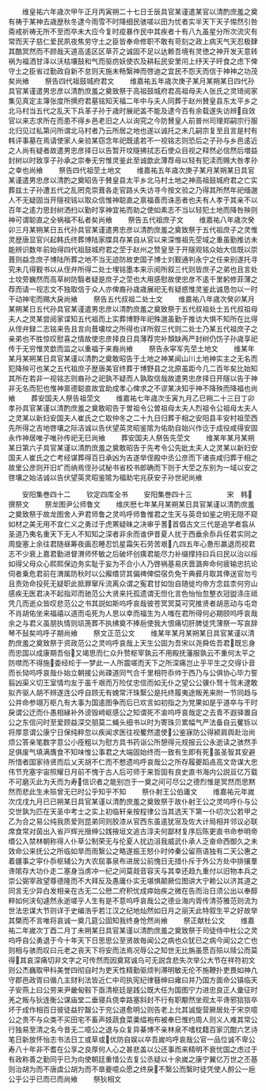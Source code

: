 <!-- { "loadSidebar": true } -->
　　维皇祐六年歳次甲午正月丙寅朔二十七日壬辰具官某谨遣某官以清酌庶羞之奠有祷于某神去歳歴秋冬逮今雨雪不时降细民骇嗟以田为忧者实半天下天子惕然引咎斋戒祈祷无所不至而卒未大应今复时疫暴作民中其疾者十有八九虽星分所次流灾有常而天子慈仁爱民夙夜焦劳守土之臣皆奉命修职不敢有苛刻之政上病天气天忍极肆其酷冥然而不顾哉天道高逺区区草芥之诚固不足以达赖吾境有灵徳之神开发天意转祸为福洒甘泽以沃枯壤鼓和气而驱疠妖使农及耕耘民安里闬上纾天子旰食之虑下俾守土之臣省过勤政自新不怠则天施未畅繄神而啓迪之宜民不怨天而信于神神之功茂矣尚飨
　　祭告四代祖鼓城府君文
　　维嘉祐五年歳次庚子某月某朔某日四代孙具官某谨遣男忠彦以清酌庶羞之奠致祭于高祖鼓城府君高祖母夫人张氏之灵琦阅家集见真定主簿张度所撰府君墓铭知天福二年中与夫人同葬于赵州賛皇县东太平乡之北马村当五代之乱天下兵革子孙于歳时展祀盖不能及逮今百有余载遂失访辨自效官以来志求所在而患不得乡邑老旧之人以询究之今防賛皇人前普州司理郑嗣宗行服北归见过私第问所谓北马村者乃云所居之地也遂以诚托之未几嗣宗复至且言是村有韩评事墓在焉请使家人亲验某窃念年祀既逺若不一视铭志则恐后之子孙与乡邑逺近之人尚有疑者故遣男忠彦择日以告暂开坟隧拂拭志石使众目视之释然必信然后増益封树以时致享子孙承之崇奉无穷惟灵鉴此至诚歆此薄荐毋以轻有犯渎而赐大咎孝孙之幸也尚飨
　　祭告四代祖茔土地文
　　维嘉祐五年歳次庚子某月某朔某日具官某谨遣男忠彦以清酌之奠昭告于賛皇县太平乡北马村土地之神高祖鼓城府君之亡实葬兹土子孙遭五代之乱罔克崇葺各走官路乆失访寻今按文验之乃得其所然年祀缅邈人不无疑固当开隧视铭以取众信惟神聪直之禀福善而诛恶者也夫有人孝于其亲不以百年之逺力思封树洒扫以勤时享神宜祐而助之使如素志不当以轻犯土地而降咎殃则神可谓聪直之全祸福不私者矣尚飨
　　祭告五代祖庶子文
　　维嘉祐八年歳次癸卯三月某朔某日五代孙具官某谨遣男忠彦以清酌庶羞之奠致祭于五代祖庶子之灵惟灵歴唐显官兴起韩氏终葬博陆家牒具存某自从官以来深惟祖先茔域之重虽勤推访未能辨识数年前始得四代祖鼓城府君之茔于赵州之赞皇至于开隧观铭众始大信既以崇葺则益念庶子博陆所葬之地不当无迹防故吏国子博士刘觐通判永宁之任来别遂托寻究未几得觐书以从侄弁所得二处士埋铭墨本来示阅所叙三代则皆庶子之弟也且言处士坟旁巍然而高草树防翳者疑是庶子之茔也大用感慰故使忠彦不逺千里躬修菲薄之荐而请一视志文不独取信于众人亦俾裔孙歳歳展祀无有疑惑惟灵鉴此诚恳勿以一时干动神宅而赐大戾尚飨
　　祭告五代叔祖二处士文
　　维嘉祐八年歳次癸卯某月某朔某日五代孙具官某谨遣男忠彦以清酌庶羞之奠致祭于五代叔祖处士五代叔祖母夫人之灵某尝阅家谍知五代祖而上实葬博野年祀殊邈虽勤于推访大惧不知所在比得从侄弁録二志铭来告且言向葺壊坟之所得也详所叙三代则二处士乃某五代祖庶子之亲弟也不胜惊叹慰喜之情故使忠彦择良日具薄荐完补頽缺再严封树仍饬子孙歳享祀传于无穷惟灵歆而监之以重福于来裔尚飨
　　祭告永寜军先茔土地文
　　维某年某月某朔某日具官某谨以清酌之奠敢昭告于土地之神某闻山川土地神实主之无名而犯降殃可也某之五代祖庶子歴唐美官终葬于博野县之北原虽距今几二百年矣比始知其所在若非一视铭志则裔孙之祀孰不疑而人孰取信哉故遣男忠彦择日开隧以告于神非无名而犯也惟神禀德聪直故宜助成孝心俾求之不谬某决知乎神不降殃而降福也尚飨
　　葬安国夫人祭告祖茔文
　　维嘉祐七年歳次壬寅九月乙巳朔二十三日丁卯孝孙具官某谨以清酌庶羞之奠敢昭告于曽祖令公曽祖母太夫人烈祖令公祖母太夫人之灵某以新妇安国夫人崔氏之亡取仲冬之二十九日归葬于相之安阳县丰安村祖茔西先所得之吉地啓壤之际洁诚以告伏望英灵昭鉴隂为佑助自始兴作讫于成役咸得安固永作神居唯子唯孙传祀无巳尚飨
　　葬安国夫人祭告先茔文
　　维某年某月某朔某日第六子具官某谨以清酌庶羞之奠敢昭告于先考令公先妣太夫人之灵某以新妇安国夫人崔氏之亡考经谋葬得百日承凶为吉遂举侄殿中丞公彦而下诸丧咸归葬于相之故里公彦则开旧圹而纳焉侄孙试秘书省校书郎确而下则于大茔之东别为一域以安之啓壤之始洁诚以告伏望英灵昭鉴隂为福助宅兆获安子孙世祀尚飨









　　安阳集巻四十二
　　钦定四库全书
　　安阳集巻四十三　　　　　宋　韩　撰祭文
　　祭龙图尹公师鲁文
　　维庆厯七年某月某朔某日具官某谨以清酌庶羞之奠致祭于故龙图舍人尹君师鲁之灵呜呼师鲁惟君之生天与英竒如鉴之明无隠不窥如材之美无用不宜仁义之勇过于虎罴疑昧之决审乎蓍首倡古文三代是追学者翕从圣道乃夷名重天下无人不知知之深者非余而谁伊昔夏人扰于西垂余忝兵任君实同之周旋塞上余往君随昼筹夜画忍睡忍饥星霜矢石劳苦艰凢四五年心惫形羸退而视君志不少衰上嘉君勤进督渭师怀敏之后破坏创痍君能尽力补缀撑持曰兵曰民以治以绥如得父母众心熙熙保边务实耻于妄为不合小人乃啓祸基易庆晋潞奔命何疲输忠抗论伺者乗危君前在渭属防秋时以公廨缗贷其偏禆俾偿宿负免干典彛月取其俸送官勿亏且责効命投死无疑职此抵罪窜斥流离众谓之寃君甘如饴自随徙均帝方念兹柰何穷山感疾无医君决不起指邓而驰范公大贤来托孤遗谓无怛化言色怡怡忽整衣冠盥涤庄祗凭几而逝众皆叹悲范公之书其説如斯呜呼哀哉彼苍冥冥莫可究推贤者胡恶动与屯竒不肖胡佑坐来福禧以道而屯死为人思以幸而福生为人嗤在君所得何必期颐呜呼哀哉余之与君义虽朋执情则埙箎葬不执绋奠不捧巵使我大恨痛切肝脾徒凭薄祭一写哀辞琴不鼔矣呜呼子期尚飨
　　祭文正范公文
　　维某年某月某朔某日具官某谨以清酌庶羞之奠致祭于资政范公之灵呜呼哀哉上天生公固为吾宋以尧舜佐吾君既忘身而忠国以成康期吾俗又竭思而仁众升赞枢宰孰云不用殿抚藩服孰云不重何太平之防噤而不得施委经纶于一梦此一人所震嗟而天下之所深痛岂止乎平生之交得讣音而长恸呜呼哀哉仆始立朝接公尚疎道同气合千里相符忝帅于西乃与公俱协心毕力誓翦凶渠义切王室情均友于虽千艰而万险仗忠信而如无仆之望公公骥仆驽十驾未逮敢拟齐驱人胡不辨遂连公呼自顾无有媿常汗珠繄公是托终履夷途叛羌来附一节同趋与公并命参翊万枢凢有大事为国逺图争而后已欢言如初指之为党果如是乎道卒与干时戾谓公迂而仆愚相縁补外谤毁﨑岖感公之知谓死不渝呜呼哀哉定之去青不遐驿置自公之东信问时至爱顾益深交朋莫二蝇头细书以时为寄珠贝累幅气严法备自云矍铄以将厚意谓公康宁日保纯粹忽以疾闻求医往视矍然遣使公鉴寐防公得颍肩舆赴治尚烦公答亲笔数字意公小痊粗以为慰方具书药诣公所憩得元规报云公永逝读之骇然手足俱废气填满膺食不知味惟公事君之大端固始终而一致有生即有死虽圣智其安避所惜者国家待贤而后乂天胡不仁而不憗遗呜呼哀哉公之所存履夔蹈卨高文竒谋大忠伟节充塞宇宙照耀日月前不愧于古人后可师于来哲固有良史直书海内公説亘亿万载不可磨灭此为夭而为寿信识者之能别岂于一奠之间可尽公之德烈惟是冥然而思黙然而悲此生未殒曾无已时公乎知乎不知
　　祭仆射王公伯庸文
　　维嘉祐元年嵗次戊戌九月已已朔某日具官某谨以清酌庶羞之奠致祭于故仆射王公之灵呜呼仆与公交世孰为匹在天圣中考士之实上初临轩亲按程律公当其选天下第一仆叨次公若甲之乙为合之易公纯我质爱则昆弟同则胶漆从官西东虽逺犹宻及佐大计局相并邻议必联席食常对茵出入省戸辉光搢绅公践掖垣文追古淳夫何鄙材复序后陈更直书命参明帝缗公入禁林朝称得人仆草公制荣无与伦夏人扰边沮我威武仆承人乏奋命西御久之未效命公来抚公之所临如旱而雨繄公之略遂振王怒仆时帅秦公留燕语独有二天公惠之着疆事之寜仆忝枢辅公为大农屈事泉布进居公前愧日无措仆斥于外公方处中排攘羣谗隂存大功仆走二塞身当虏冲一纪之间莫觌音容天与其幸还趋九重付以旧物本兵之崇公弼宰政望尊德隆而不大拜反及愚庸仆实无堪惧颠厥位图讲大宁赖公以济其道之同言无少异白发相亲在古无二公厯二府积忧成瘁始疾之微在告而治日须公出以奉醇粹如何浃旬遽然永逝嗟乎人生有是不意呜呼哀哉公之德业海内胥传清芬雅范则流为世法忠谋大节则详于史编浩乎若江汉之纪地灿然如日月之丽天此特叙生平之好故举其槩而不言唯将哀诚一奠几筵公固知我终身怆然尚飨
　　祭正献杜公文
　　维嘉祐二年嵗次丁酉二月丁未朔某日具官某谨以清酌庶羞之奠致祭于司徒侍中杜公之灵呜呼自公勇退于今十年天下日思思公至贤故毎闻公之病也众犹已之病今闻公之亡也则相与骇而叹曰元老之丧天下将安而法焉况辱公之知世无比旃虽愿百殒以赎公而莫得其哀深痛切非文字之可传然而因奠冩诚乌可无説含悲失次举公大节在祥符初文则公杰巍取甲科美誉四彻自时为吏天性精勤驱烦判滞明敏无伦不施鞭扑吏畏如神凢守郡邑政胥曰循凢主财利法皆近仁中司执宪纪律簮绅曰雍曰并乃国方面命公镇临天子安燕上曰公劳来尹畿甸毂下亟清枢廷是践公既大任为国图宁力进忠良正人彚征时羌之叛与狄连衡公谋庙堂二垂寝兵侥幸路塞斜封不行有职颙然坐观太平谗邪狺狺卒坏于成作相百日彼徒益狞齧公于兖公道愈明公则告老上允其诚旋营厥居处于宋京噫公之贵不与众类不买田宅不畜声妓蔬食菜羮緼袍布被奉巳惟约周人则义人难其常公行独易至清之名今昔无二噫公之退与众复异棊博不亲林泉不嗜枕籍百家沉酣六艺诗笔日新放怀怡志书法日工或草或优防自娱以卒吾嵗呜呼哀哉公官一品位诚不卑公寿八十年非不耆在公享之良厚何人心之甚悲盖以公还事而来精明不衰忧国之虑过于有政称善之勤同乎已为向使朝廷重惜公去复公丞疑以十余嵗之康宁翼亿万世之丕基则治胡为而不唐虞公胡为而不臯夔噫众愿之终戾不繄公而繄时徒凭使人酹公一巵公乎公乎已而已而尚飨
　　祭狄相文
